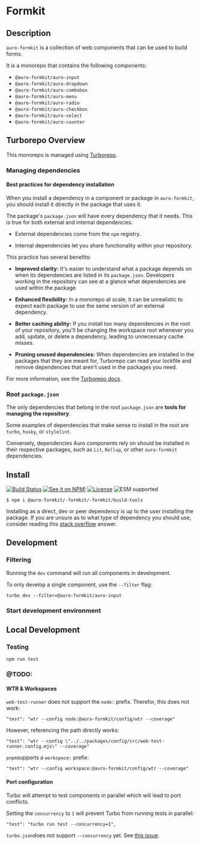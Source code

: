 <!--
The README.md file is a compiled document. No edits should be made directly to this file.

README.md is created by running `npm run build:docs:kit`.

The following sections are editable by making changes to the following files:

| SECTION                | DESCRIPTION                                       | FILE LOCATION                       |
|------------------------|---------------------------------------------------|-------------------------------------|
| Description            | Description of the component                      | `./docs/partials/description.md`    |
| Use Cases              | Examples for when to use this component           | `./docs/partials/useCases.md`       |
| Additional Information | For use to add any component specific information | `./docs/partials/readmeAddlInfo.md` |
| Component Example Code | HTML sample code of the components use            | `./apiExamples/basic.html`          |
-->

# Formkit

<!-- AURO-GENERATED-CONTENT:START (FILE:src=./docs/partials/description.md) -->
<!-- The below content is automatically added from ./docs/partials/description.md -->

## Description

`auro-formkit` is a collection of web components that can be used to build forms.

It is a monorepo that contains the following components:

- `@auro-formkit/auro-input`
- `@auro-formkit/auro-dropdown`
- `@auro-formkit/auro-combobox`
- `@auro-formkit/auro-menu`
- `@auro-formkit/auro-radio`
- `@auro-formkit/auro-checkbox`
- `@auro-formkit/auro-select`
- `@auro-formkit/auro-counter`
<!-- AURO-GENERATED-CONTENT:END -->
<!-- AURO-GENERATED-CONTENT:START (FILE:src=./docs/partials/readmeAddlInfo.md) -->
<!-- The below content is automatically added from ./docs/partials/readmeAddlInfo.md -->

## Turborepo Overview

This monorepo is managed using [Turborepo](https://turborepo.org/).

### Managing dependencies

#### Best practices for dependency installation

When you install a dependency in a component or package in `auro-formkit`, you should install it directly in the package that uses it. 

The package's `package.json` will have every dependency that it needs. This is true for both external and internal dependencies.

- External dependencies come from the `npm` registry.

- Internal dependencies let you share functionality within your repository.

This practice has several benefits:

- **Improved clarity:** It's easier to understand what a package depends on when its dependencies are listed in its `package.json`. Developers working in the repository can see at a glance what dependencies are used within the package.

- **Enhanced flexibility:** In a monorepo at scale, it can be unrealistic to expect each package to use the same version of an external dependency.

- **Better caching ability:** If you install too many dependencies in the root of your repository, you'll be changing the workspace root whenever you add, update, or delete a dependency, leading to unnecessary cache misses.

- **Pruning unused dependencies:** When dependencies are installed in the packages that they are meant for, Turborepo can read your lockfile and remove dependencies that aren't used in the packages you need.

For more information, see the [Turborepo docs](https://turbo.build/repo/docs/crafting-your-repository/managing-dependencies).

### Root `package.json`

The only dependencies that belong in the root `package.json` are **tools for managing the repository**.

Some examples of dependencies that make sense to install in the root are `turbo`, `husky`, or `stylelint`.

Conversely, dependencies Auro components rely on should be installed in their respective packages, such as `Lit`, `Rollup`, or other `auro-formkit` dependencies.
<!-- AURO-GENERATED-CONTENT:END -->

## Install

<!-- AURO-GENERATED-CONTENT:START (REMOTE:url=https://raw.githubusercontent.com/AlaskaAirlines/WC-Generator/master/componentDocs/partials/usage/componentInstall_esm.md) -->
[![Build Status](https://img.shields.io/github/actions/workflow/status/AlaskaAirlines/-formkit/-formkit/build-tools/testPublish.yml?style=for-the-badge)](https://github.com/AlaskaAirlines/-formkit/-formkit/build-tools/actions/workflows/testPublish.yml)
[![See it on NPM!](https://img.shields.io/npm/v/@auro-formkit/-formkit/-formkit/build-tools?style=for-the-badge&color=orange)](https://www.npmjs.com/package/@auro-formkit/-formkit/-formkit/build-tools)
[![License](https://img.shields.io/npm/l/@auro-formkit/-formkit/-formkit/build-tools?color=blue&style=for-the-badge)](https://www.apache.org/licenses/LICENSE-2.0)
![ESM supported](https://img.shields.io/badge/ESM-compatible-FFE900?style=for-the-badge)

```shell
$ npm i @auro-formkit/-formkit/-formkit/build-tools
```

Installing as a direct, dev or peer dependency is up to the user installing the package. If you are unsure as to what type of dependency you should use, consider reading this [stack overflow](https://stackoverflow.com/questions/18875674/whats-the-difference-between-dependencies-devdependencies-and-peerdependencies) answer.

<!-- AURO-GENERATED-CONTENT:END -->

## Development

<!-- AURO-GENERATED-CONTENT:START (FILE:src=./docs/partials/developmentDescription.md) -->
<!-- The below content is automatically added from ./docs/partials/developmentDescription.md -->

### Filtering

Running the `dev` command will run all components in development.

To only develop a single component, use the `--filter` flag:

```
turbo dev --filter=@auro-formkit/auro-input
```
<!-- AURO-GENERATED-CONTENT:END -->

### Start development environment

<!-- AURO-GENERATED-CONTENT:START (FILE:src=./docs/partials/localhost.md) -->
<!-- The below content is automatically added from ./docs/partials/localhost.md -->

## Local Development
<!-- AURO-GENERATED-CONTENT:END -->

### Testing

<!-- AURO-GENERATED-CONTENT:START (FILE:src=./docs/partials/testing.md) -->
<!-- The below content is automatically added from ./docs/partials/testing.md -->
```
npm run test
```

### @TODO:

#### WTR & Workspaces

`web-test-runner` does not support the `node:` prefix. Therefor, this does not work:

```
"test": "wtr --config node:@auro-formkit/config/wtr --coverage"
```
However, referencing the path directly works:

```
"test": "wtr --config \"../../packages/config/src/web-test-runner.config.mjs\" --coverage"
```

`pnpm`supports a `workspace:` prefix:

```
"test": "wtr --config workspace:@auro-formkit/config/wtr --coverage"
```

#### Port configuration

Turbo will attempt to test components in parallel which will lead to port conflicts.

Setting the `concurrency` to `1` will prevent Turbo from running tests in parallel:

```
"test": "turbo run test --concurrency=1",
```

`turbo.json`does not support `--concurrency` yet. See [this issue](https://github.com/vercel/turborepo/discussions/7493).
<!-- AURO-GENERATED-CONTENT:END -->